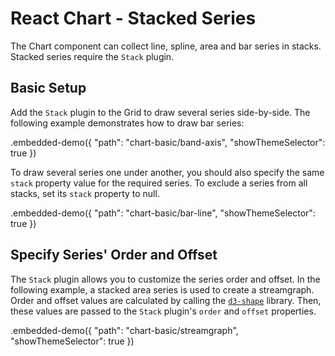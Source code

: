 # React Chart - Stacked Series

The Chart component can collect line, spline, area and bar series in stacks. Stacked series require the `Stack` plugin.

## Basic Setup

Add the `Stack` plugin to the Grid to draw several series side-by-side. The following example demonstrates how to draw bar series:

.embedded-demo({ "path": "chart-basic/band-axis", "showThemeSelector": true })

To draw several series one under another, you should also specify the same `stack` property value for the required series. To exclude a series from all stacks, set its `stack` property to null.

.embedded-demo({ "path": "chart-basic/bar-line", "showThemeSelector": true })

## Specify Series' Order and Offset

The `Stack` plugin allows you to customize the series order and offset. In the following example, a stacked area series is used to create a streamgraph. Order and offset values are calculated by calling the [`d3-shape`](https://github.com/d3/d3-shape/blob/master/README.md) library. Then, these values are passed to the `Stack` plugin's `order` and `offset` properties.

.embedded-demo({ "path": "chart-basic/streamgraph", "showThemeSelector": true })